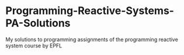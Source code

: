 # Programming-Reactive-Systems-PA-Solutions
My solutions to programming assignments of the programming reactive system course by EPFL
